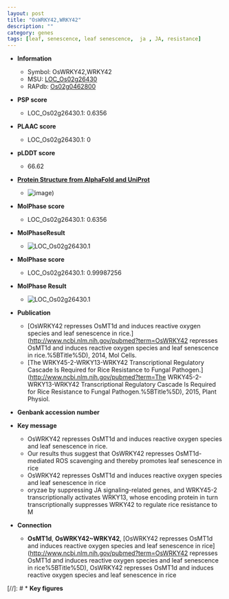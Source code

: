 ```yaml
---
layout: post
title: "OsWRKY42,WRKY42"
description: ""
category: genes
tags: [leaf, senescence, leaf senescence,  ja , JA, resistance]
---
```


* **Information**  
    + Symbol: OsWRKY42,WRKY42  
    + MSU: [LOC_Os02g26430](http://rice.plantbiology.msu.edu/cgi-bin/ORF_infopage.cgi?orf=LOC_Os02g26430)  
    + RAPdb: [Os02g0462800](http://rapdb.dna.affrc.go.jp/viewer/gbrowse_details/irgsp1?name=Os02g0462800)  

* **PSP score**  
    + LOC_Os02g26430.1: 0.6356 

* **PLAAC score**  
    + LOC_Os02g26430.1: 0 

* **pLDDT score**
    + 66.62

* **[Protein Structure from AlphaFold and UniProt](https://www.uniprot.org/uniprotkb/Q6K4Y7/entry#structure)**
    + ![image](https://ricepsp.github.io/images/Q6/AF-Q6K4Y7-F1.png))

* **MolPhase score**
    + LOC_Os02g26430.1: 0.6356

* **MolPhaseResult**
    + ![LOC_Os02g26430.1](https://ricepsp.github.io/pictures/LOC_Os02g/LOC_Os02g26430.1.png)

* **MolPhase score**
    + LOC_Os02g26430.1: 0.99987256

* **MolPhase Result**
    + ![LOC_Os02g26430.1](https://304243504.github.io/Pictures/LOC_Os02g/LOC_Os02g26430.1.png)

* **Publication**  
    + [OsWRKY42 represses OsMT1d and induces reactive oxygen species and leaf senescence in rice.](http://www.ncbi.nlm.nih.gov/pubmed?term=OsWRKY42 represses OsMT1d and induces reactive oxygen species and leaf senescence in rice.%5BTitle%5D), 2014, Mol Cells.
    + [The WRKY45-2-WRKY13-WRKY42 Transcriptional Regulatory Cascade Is Required for Rice Resistance to Fungal Pathogen.](http://www.ncbi.nlm.nih.gov/pubmed?term=The WRKY45-2-WRKY13-WRKY42 Transcriptional Regulatory Cascade Is Required for Rice Resistance to Fungal Pathogen.%5BTitle%5D), 2015, Plant Physiol.

* **Genbank accession number**  

* **Key message**  
    + OsWRKY42 represses OsMT1d and induces reactive oxygen species and leaf senescence in rice.
    + Our results thus suggest that OsWRKY42 represses OsMT1d-mediated ROS scavenging and thereby promotes leaf senescence in rice
    + OsWRKY42 represses OsMT1d and induces reactive oxygen species and leaf senescence in rice
    + oryzae by suppressing JA signaling-related genes, and WRKY45-2 transcriptionally activates WRKY13, whose encoding protein in turn transcriptionally suppresses WRKY42 to regulate rice resistance to M

* **Connection**  
    + __OsMT1d__, __OsWRKY42~WRKY42__, [OsWRKY42 represses OsMT1d and induces reactive oxygen species and leaf senescence in rice](http://www.ncbi.nlm.nih.gov/pubmed?term=OsWRKY42 represses OsMT1d and induces reactive oxygen species and leaf senescence in rice%5BTitle%5D), OsWRKY42 represses OsMT1d and induces reactive oxygen species and leaf senescence in rice

[//]: # * **Key figures**  


